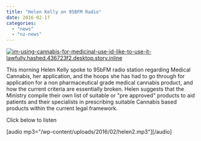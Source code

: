 ```yaml
---
title: "Helen Kelly on 95BFM Radio"
date: 2016-02-17
categories: 
  - "news"
  - "nz-news"
---
```


[![im-using-cannabis-for-medicinal-use-id-like-to-use-it-lawfully.hashed.436723f2.desktop.story.inline](/wp-content/uploads/2016/02/im-using-cannabis-for-medicinal-use-id-like-to-use-it-lawfully-hashed-436723f2-desktop-story-inline.jpg?w=300)](/wp-content/uploads/2016/02/im-using-cannabis-for-medicinal-use-id-like-to-use-it-lawfully-hashed-436723f2-desktop-story-inline.jpg)

This morning Helen Kelly spoke to 95bFM radio station regarding Medical Cannabis, her application, and the hoops she has had to go through for application for a non pharmaceutical grade medical cannabis product, and how the current criteria are essentially broken. Helen suggests that the Ministry compile their own list of suitable or "pre approved" products to aid patients and their specialists in prescribing suitable Cannabis based products within the current legal framework.

Click below to listen

\[audio mp3="/wp-content/uploads/2016/02/helen2.mp3"\]\[/audio\]
